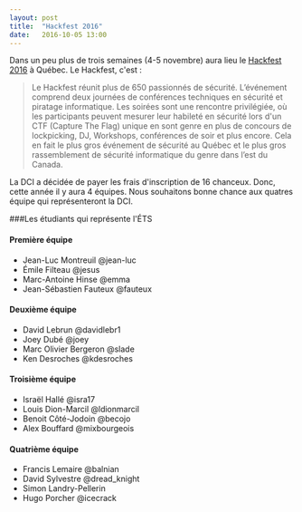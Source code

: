```yaml
---
layout: post
title:  "Hackfest 2016"
date:   2016-10-05 13:00
---
```


Dans un peu plus de trois semaines (4-5 novembre) aura lieu le [Hackfest 2016](http://www.hackfest.ca) à Québec. Le Hackfest, c'est :

> Le Hackfest réunit plus de 650 passionnés de sécurité. L’événement comprend deux journées de conférences techniques en sécurité et piratage informatique. Les soirées sont une rencontre privilégiée, où les participants peuvent mesurer leur habileté en sécurité lors d'un CTF (Capture The Flag) unique en sont genre en plus de concours de lockpicking, DJ, Workshops, conférences de soir et plus encore. Cela en fait le plus gros événement de sécurité au Québec et le plus gros rassemblement de sécurité informatique du genre dans l’est du Canada.


La DCI a décidée de payer les frais d'inscription de 16 chanceux. Donc, cette année il y aura 4 équipes. Nous souhaitons bonne chance aux quatres équipe qui représenteront la DCI. 

###Les étudiants qui représente l'ÉTS

#### Première équipe 
* Jean-Luc Montreuil @jean-luc
* Émile Filteau @jesus
* Marc-Antoine Hinse @emma
* Jean-Sébastien Fauteux @fauteux

#### Deuxième équipe
* David Lebrun @davidlebr1
* Joey Dubé @joey
* Marc Olivier Bergeron @slade
* Ken Desroches @kdesroches

#### Troisième équipe
* Israël Hallé @isra17
* Louis Dion-Marcil @ldionmarcil
* Benoit Côté-Jodoin @becojo
* Alex Bouffard @mixbourgeois

#### Quatrième équipe
* Francis Lemaire @balnian
* David Sylvestre @dread_knight
* Simon Landry-Pellerin 
* Hugo Porcher @icecrack




